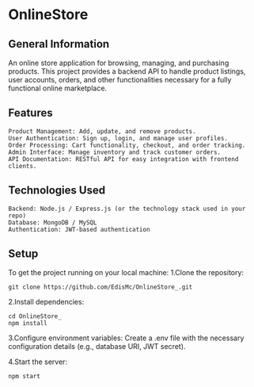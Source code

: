 # OnlineStore

## General Information
An online store application for browsing, managing, and purchasing products. This project provides a backend API to handle product listings, user accounts, orders, and other functionalities necessary for a fully functional online marketplace.

## Features
    Product Management: Add, update, and remove products.
    User Authentication: Sign up, login, and manage user profiles.
    Order Processing: Cart functionality, checkout, and order tracking.
    Admin Interface: Manage inventory and track customer orders.
    API Documentation: RESTful API for easy integration with frontend clients.

## Technologies Used
    Backend: Node.js / Express.js (or the technology stack used in your repo)
    Database: MongoDB / MySQL
    Authentication: JWT-based authentication

## Setup
To get the project running on your local machine:
1.Clone the repository:

    git clone https://github.com/EdisMc/OnlineStore_.git

2.Install dependencies:

    cd OnlineStore_
    npm install

3.Configure environment variables: Create a .env file with the necessary configuration details (e.g., database URI, JWT secret).

4.Start the server:

    npm start
